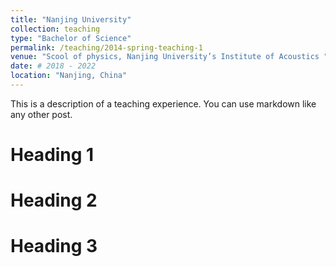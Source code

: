 ```yaml
---
title: "Nanjing University"
collection: teaching
type: "Bachelor of Science"
permalink: /teaching/2014-spring-teaching-1
venue: "Scool of physics, Nanjing University’s Institute of Acoustics "
date: # 2018 - 2022
location: "Nanjing, China"
---
```


This is a description of a teaching experience. You can use markdown like any other post.

Heading 1
======

Heading 2
======

Heading 3
======
